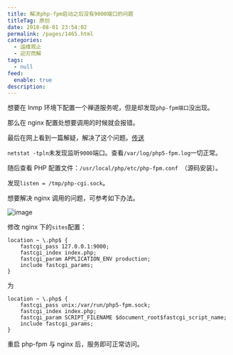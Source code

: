 ```yaml
---
title: 解决php-fpm启动之后没有9000端口的问题
titleTag: 原创
date: 2018-08-01 23:54:02
permalink: /pages/1465.html
categories: 
  - 运维观止
  - 迎刃而解
tags: 
  - null
feed: 
  enable: true
description: 
---
```


想要在 lnmp 环境下配置一个禅道服务呢，但是却发现`php-fpm端口`没出现。



那么在 nginx 配置处想要调用的时候就会报错。



最后在网上看到一篇解疑，解决了这个问题。[传送](https://blog.csdn.net/bujidexinq/article/details/70209625)



`netstat -tpln`未发现监听`9000`端口。查看`/var/log/php5-fpm.log`一切正常。



随后查看 PHP 配置文件：`/usr/local/php/etc/php-fpm.conf `（源码安装）。



发现`listen = /tmp/php-cgi.sock`。



想要解决 nginx 调用的问题，可参考如下办法。





![image](http://t.eryajf.net/imgs/2021/09/f745760ca485b3ef.jpg)





修改 nginx 下的`sites`配置：



```nginx
location ~ \.php$ {
    fastcgi_pass 127.0.0.1:9000;
    fastcgi_index index.php;
    fastcgi_param APPLICATION_ENV production;
    include fastcgi_params;
}
```



为



```nginx
location ~ \.php$ {
    fastcgi_pass unix:/var/run/php5-fpm.sock;
    fastcgi_index index.php;
    fastcgi_param SCRIPT_FILENAME $document_root$fastcgi_script_name;
    include fastcgi_params;
}
```



重启 php-fpm 与 nginx 后，服务即可正常访问。
